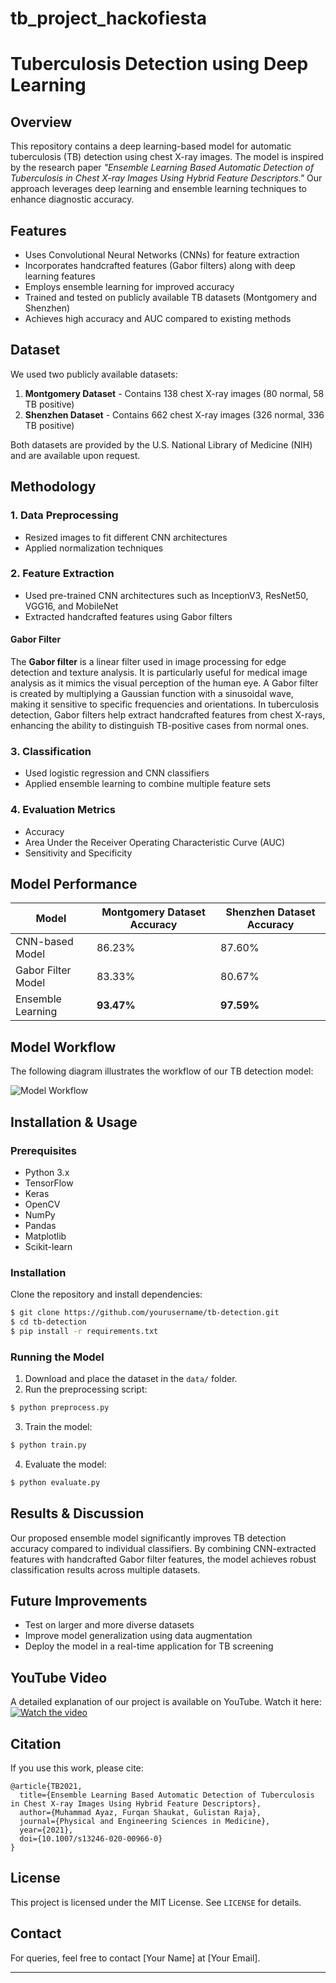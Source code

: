 # tb_project_hackofiesta
# Tuberculosis Detection using Deep Learning

## Overview
This repository contains a deep learning-based model for automatic tuberculosis (TB) detection using chest X-ray images. The model is inspired by the research paper *"Ensemble Learning Based Automatic Detection of Tuberculosis in Chest X-ray Images Using Hybrid Feature Descriptors."* Our approach leverages deep learning and ensemble learning techniques to enhance diagnostic accuracy.

## Features
- Uses Convolutional Neural Networks (CNNs) for feature extraction
- Incorporates handcrafted features (Gabor filters) along with deep learning features
- Employs ensemble learning for improved accuracy
- Trained and tested on publicly available TB datasets (Montgomery and Shenzhen)
- Achieves high accuracy and AUC compared to existing methods

## Dataset
We used two publicly available datasets:
1. **Montgomery Dataset** - Contains 138 chest X-ray images (80 normal, 58 TB positive)
2. **Shenzhen Dataset** - Contains 662 chest X-ray images (326 normal, 336 TB positive)

Both datasets are provided by the U.S. National Library of Medicine (NIH) and are available upon request.

## Methodology
### 1. Data Preprocessing
- Resized images to fit different CNN architectures
- Applied normalization techniques

### 2. Feature Extraction
- Used pre-trained CNN architectures such as InceptionV3, ResNet50, VGG16, and MobileNet
- Extracted handcrafted features using Gabor filters

#### **Gabor Filter**
The **Gabor filter** is a linear filter used in image processing for edge detection and texture analysis. It is particularly useful for medical image analysis as it mimics the visual perception of the human eye. A Gabor filter is created by multiplying a Gaussian function with a sinusoidal wave, making it sensitive to specific frequencies and orientations. In tuberculosis detection, Gabor filters help extract handcrafted features from chest X-rays, enhancing the ability to distinguish TB-positive cases from normal ones.

### 3. Classification
- Used logistic regression and CNN classifiers
- Applied ensemble learning to combine multiple feature sets

### 4. Evaluation Metrics
- Accuracy
- Area Under the Receiver Operating Characteristic Curve (AUC)
- Sensitivity and Specificity

## Model Performance
| Model               | Montgomery Dataset Accuracy | Shenzhen Dataset Accuracy |
|--------------------|--------------------------|--------------------------|
| CNN-based Model    | 86.23%                    | 87.60%                    |
| Gabor Filter Model | 83.33%                    | 80.67%                    |
| Ensemble Learning  | **93.47%**                 | **97.59%**                 |

## Model Workflow
The following diagram illustrates the workflow of our TB detection model:

![Model Workflow](image.png)

## Installation & Usage
### Prerequisites
- Python 3.x
- TensorFlow
- Keras
- OpenCV
- NumPy
- Pandas
- Matplotlib
- Scikit-learn

### Installation
Clone the repository and install dependencies:
```bash
$ git clone https://github.com/yourusername/tb-detection.git
$ cd tb-detection
$ pip install -r requirements.txt
```

### Running the Model
1. Download and place the dataset in the `data/` folder.
2. Run the preprocessing script:
```bash
$ python preprocess.py
```
3. Train the model:
```bash
$ python train.py
```
4. Evaluate the model:
```bash
$ python evaluate.py
```

## Results & Discussion
Our proposed ensemble model significantly improves TB detection accuracy compared to individual classifiers. By combining CNN-extracted features with handcrafted Gabor filter features, the model achieves robust classification results across multiple datasets.

## Future Improvements
- Test on larger and more diverse datasets
- Improve model generalization using data augmentation
- Deploy the model in a real-time application for TB screening

## YouTube Video
A detailed explanation of our project is available on YouTube. Watch it here:
[![Watch the video](https://img.youtube.com/vi/YOUR_VIDEO_ID/0.jpg)](https://www.youtube.com/watch?v=YOUR_VIDEO_ID)

## Citation
If you use this work, please cite:
```
@article{TB2021,
  title={Ensemble Learning Based Automatic Detection of Tuberculosis in Chest X-ray Images Using Hybrid Feature Descriptors},
  author={Muhammad Ayaz, Furqan Shaukat, Gulistan Raja},
  journal={Physical and Engineering Sciences in Medicine},
  year={2021},
  doi={10.1007/s13246-020-00966-0}
}
```

## License
This project is licensed under the MIT License. See `LICENSE` for details.

## Contact
For queries, feel free to contact [Your Name] at [Your Email].

****
